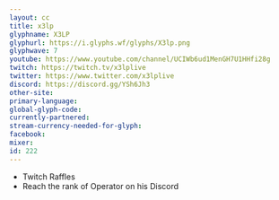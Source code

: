 ```yaml
---
layout: cc
title: x3lp
glyphname: X3LP
glyphurl: https://i.glyphs.wf/glyphs/X3lp.png
glyphwave: 7
youtube: https://www.youtube.com/channel/UCIWb6ud1MenGH7U1HHfi28g
twitch: https://twitch.tv/x3lplive
twitter: https://www.twitter.com/x3lplive
discord: https://discord.gg/YSh6Jh3
other-site: 
primary-language: 
global-glyph-code: 
currently-partnered: 
stream-currency-needed-for-glyph: 
facebook: 
mixer: 
id: 222
---
```

* Twitch Raffles
* Reach the rank of Operator on his Discord
